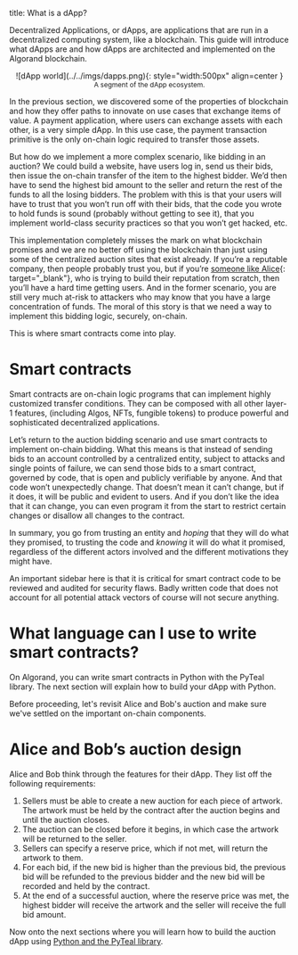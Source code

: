 title: What is a dApp?

Decentralized Applications, or dApps, are applications that are run in a decentralized computing system, like a blockchain. This guide will introduce what dApps are and how dApps are architected and implemented on the Algorand blockchain.

<center>
![dApp world](../../imgs/dapps.png){: style="width:500px" align=center }
<figcaption style="font-size:12px">A segment of the dApp ecosystem.</figcaption>
</center>

In the previous section, we discovered some of the properties of blockchain and how they offer paths to innovate on use cases that exchange items of value. A payment application, where users can exchange assets with each other, is a very simple dApp. In this use case, the payment transaction primitive is the only on-chain logic required to transfer those assets. 

But how do we implement a more complex scenario, like bidding in an auction? We could build a website, have users log in, send us their bids, then issue the on-chain transfer of the item to the highest bidder. We’d then have to send the highest bid amount to the seller and return the rest of the funds to all the losing bidders. The problem with this is that your users will have to trust that you won’t run off with their bids, that the code you wrote to hold funds is sound (probably without getting to see it), that you implement world-class security practices so that you won’t get hacked, etc. 

This implementation completely misses the mark on what blockchain promises and we are no better off using the blockchain than just using some of the centralized auction sites that exist already. If you’re a reputable company, then people probably trust you, but if you’re [someone like Alice](../basics/what_is_blockchain/#alice-and-bobs-auction){: target="_blank"}, who is trying to build their reputation from scratch, then you’ll have a hard time getting users. And in the former scenario, you are still very much at-risk to attackers who may know that you have a large concentration of funds. The moral of this story is that we need a way to implement this bidding logic, securely, on-chain. 

This is where smart contracts come into play.

# Smart contracts

Smart contracts are on-chain logic programs that can implement highly customized transfer conditions. They can be composed with all other layer-1 features, (including Algos, NFTs, fungible tokens) to produce powerful and sophisticated decentralized applications. 

Let’s return to the auction bidding scenario and use smart contracts to implement on-chain bidding. What this means is that instead of sending bids to an account controlled by a centralized entity, subject to attacks and single points of failure, we can send those bids to a smart contract, governed by code, that is open and publicly verifiable by anyone. And that code won’t unexpectedly change. That doesn’t mean it can’t change, but if it does, it will be public and evident to users. And if you don’t like the idea that it can change, you can even program it from the start to restrict certain changes or disallow all changes to the contract. 

In summary, you go from trusting an entity and _hoping_ that they will do what they promised, to trusting the code and _knowing_ it will do what it promised, regardless of the different actors involved and the different motivations they might have. 

An important sidebar here is that it is critical for smart contract code to be reviewed and audited for security flaws. Badly written code that does not account for all potential attack vectors of course will not secure anything. 

# What language can I use to write smart contracts?
On Algorand, you can write smart contracts in Python with the PyTeal library. The next section will explain how to build your dApp with Python. 

Before proceeding, let's revisit Alice and Bob's auction and make sure we've settled on the important on-chain components.

# Alice and Bob’s auction design
Alice and Bob think through the features for their dApp. They list off the following requirements:

1. Sellers must be able to create a new auction for each piece of artwork. The artwork must be held by the contract after the auction begins and until the auction closes.
2. The auction can be closed before it begins, in which case the artwork will be returned to the seller.
3. Sellers can specify a reserve price, which if not met, will return the artwork to them.
4. For each bid, if the new bid is higher than the previous bid, the previous bid will be refunded to the previous bidder and the new bid will be recorded and held by the contract.
5. At the end of a successful auction, where the reserve price was met, the highest bidder will receive the artwork and the seller will receive the full bid amount.

Now onto the next sections where you will learn how to build the auction dApp using [Python and the PyTeal library](https://developer.algorand.org/docs/get-started/dapps/pyteal/). 
